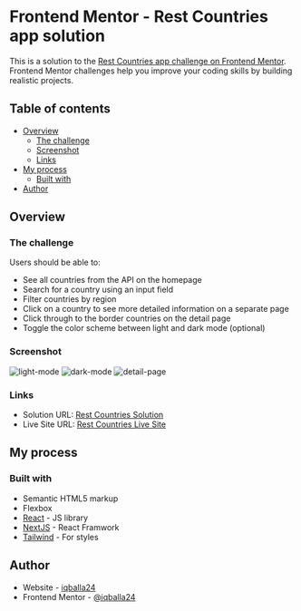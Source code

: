 # Frontend Mentor - Rest Countries app solution

This is a solution to the [Rest Countries app challenge on Frontend Mentor](https://www.frontendmentor.io/challenges/rest-countries-api-with-color-theme-switcher-5cacc469fec04111f7b848ca). Frontend Mentor challenges help you improve your coding skills by building realistic projects.

## Table of contents

- [Overview](#overview)
  - [The challenge](#the-challenge)
  - [Screenshot](#screenshot)
  - [Links](#links)
- [My process](#my-process)
  - [Built with](#built-with)
- [Author](#author)

## Overview

### The challenge

Users should be able to:

- See all countries from the API on the homepage
- Search for a country using an input field
- Filter countries by region
- Click on a country to see more detailed information on a separate page
- Click through to the border countries on the detail page
- Toggle the color scheme between light and dark mode (optional)

### Screenshot

![light-mode](https://user-images.githubusercontent.com/57162533/202858388-477c92ba-9a69-46e8-9bdc-253883e77bcb.png)
![dark-mode](https://user-images.githubusercontent.com/57162533/202858381-95598d44-f0d4-4342-af06-568b7a7ebbee.png)
![detail-page](https://user-images.githubusercontent.com/57162533/202858392-d8fcd396-f390-40fe-a24c-f58c8f2cb17b.png)


### Links

- Solution URL: [Rest Countries Solution](https://www.frontendmentor.io/solutions/rest-countries-using-nextjs-and-tailwind-7s460Rzojt)
- Live Site URL: [Rest Countries Live Site](https://rest-countries-iqballa24.vercel.app/)

## My process

### Built with

- Semantic HTML5 markup
- Flexbox
- [React](https://reactjs.org/) - JS library
- [NextJS](https://nextjs.org/) - React Framwork
- [Tailwind](https://tailwindcss.com/) - For styles

## Author

- Website - [iqballa24](https://github.com/iqballa24)
- Frontend Mentor - [@iqballa24](https://www.frontendmentor.io/profile/iqballa24)

